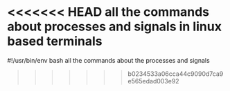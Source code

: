 <<<<<<< HEAD
all the commands about processes and signals in linux based terminals
=======
#!/usr/bin/env bash
all the commands about the processes and signals
>>>>>>> b0234533a06cca44c9090d7ca9e565edad003e92
